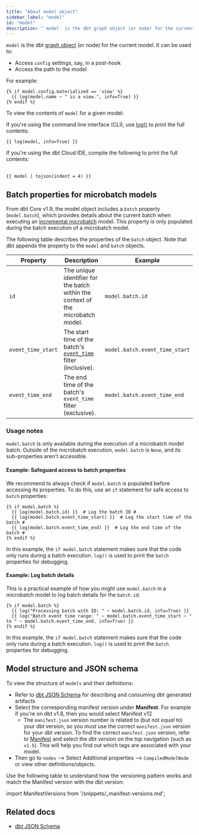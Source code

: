 ```yaml
---
title: "About model object"
sidebar_label: "model"
id: "model"
description: "`model` is the dbt graph object (or node) for the current model."
---
```


`model` is the dbt [graph object](/reference/dbt-jinja-functions/graph) (or node) for the current model. It can be used to:
- Access `config` settings, say, in a post-hook
- Access the path to the model

For example:
```jinja
{% if model.config.materialized == 'view' %}
  {{ log(model.name ~ " is a view.", info=True) }}
{% endif %}
```

To view the contents of `model` for a given model:

<Tabs>

<TabItem value="cli" label="Command line interface">

If you're using the command line interface (CLI), use [log()](/reference/dbt-jinja-functions/log) to print the full contents:

```jinja
{{ log(model, info=True) }}
```
  
 </TabItem>
 
 <TabItem value="ide" label="dbt Cloud IDE">
   
 If you're using the dbt Cloud IDE, compile the following to print the full contents: <br /><br />

 ```jinja
{{ model | tojson(indent = 4) }}
```
   
</TabItem>

</Tabs>

## Batch properties for microbatch models

From dbt Core v1.9, the model object includes a `batch` property (`model.batch`), which provides details about the current batch when executing an [incremental microbatch](/docs/build/incremental-microbatch) model. This property is only populated during the batch execution of a microbatch model.

The following table describes the properties of the `batch` object. Note that dbt appends the property to the `model` and `batch` objects. 

| Property | Description | Example |  
| -------- | ----------- | ------- |
| `id` | The unique identifier for the batch within the context of the microbatch model. | `model.batch.id` |
| `event_time_start` | The start time of the batch's [`event_time`](/reference/resource-configs/event-time) filter (inclusive). | `model.batch.event_time_start` |
| `event_time_end` | The end time of the batch's `event_time` filter (exclusive). | `model.batch.event_time_end` |

### Usage notes

`model.batch` is only available during the execution of a microbatch model batch. Outside of the microbatch execution, `model.batch` is `None`, and its sub-properties aren't accessible.

#### Example: Safeguard access to batch properties

We recommend to always check if `model.batch` is populated before accessing its properties. To do this, use an `if` statement for safe access to `batch` properties:

```jinja
{% if model.batch %}
  {{ log(model.batch.id) }}  # Log the batch ID #
  {{ log(model.batch.event_time_start) }}  # Log the start time of the batch #
  {{ log(model.batch.event_time_end) }}  # Log the end time of the batch #
{% endif %}
```

In this example, the `if model.batch` statement makes sure that the code only runs during a batch execution. `log()` is used to print the `batch` properties for debugging.

#### Example: Log batch details

This is a practical example of how you might use `model.batch` in a microbatch model to log batch details for the `batch.id`:

```jinja
{% if model.batch %}
  {{ log("Processing batch with ID: " ~ model.batch.id, info=True) }}
  {{ log("Batch event time range: " ~ model.batch.event_time_start ~ " to " ~ model.batch.event_time_end, info=True) }}
{% endif %}
```
In this example, the `if model.batch` statement makes sure that the code only runs during a batch execution. `log()` is used to print the `batch` properties for debugging.

## Model structure and JSON schema

To view the structure of `models` and their definitions:
- Refer to [dbt JSON Schema](https://schemas.getdbt.com/) for describing and consuming dbt generated artifacts
- Select the corresponding manifest version under **Manifest**. For example if you're on dbt v1.8, then you would select Manifest v12
  * The `manifest.json` version number is related to (but not _equal_ to) your dbt version, so you _must_ use the correct `manifest.json` version for your dbt version. To find the correct `manifest.json` version, refer to [Manifest](/reference/artifacts/manifest-json) and select the dbt version on the top navigation (such as `v1.5`). This will help you find out which tags are associated with your model.
- Then go to `nodes` --> Select Additional properties --> `CompiledModelNode` or view other definitions/objects.

Use the following table to understand how the versioning pattern works and match the Manifest version with the dbt version:

import ManifestVersions from '/snippets/_manifest-versions.md';

<ManifestVersions />

## Related docs

- [dbt JSON Schema](https://schemas.getdbt.com/)

